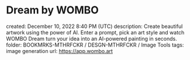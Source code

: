 # Dream by WOMBO

created: December 10, 2022 8:40 PM (UTC)
description: Create beautiful artwork using the power of AI. Enter a prompt, pick an art style and watch WOMBO Dream turn your idea into an AI-powered painting in seconds.
folder: BOOKMRKS-MTHRFCKR / DESGN-MTHRFCKR / Image Tools
tags: image generation
url: https://app.wombo.art